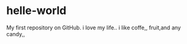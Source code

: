 helle-world
===========

My first repository on GitHub.
i love my life.. i like coffe,, fruit,and any candy,,
